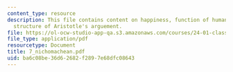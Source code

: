 ```yaml
---
content_type: resource
description: This file contains content on happiness, function of human beings and
  structure of Aristotle's arguement.
file: https://ol-ocw-studio-app-qa.s3.amazonaws.com/courses/24-01-classics-in-western-philosophy-spring-2006/ba6c08be36d62682f2897e68dfc08643_7_nichomachean.pdf
file_type: application/pdf
resourcetype: Document
title: 7_nichomachean.pdf
uid: ba6c08be-36d6-2682-f289-7e68dfc08643
---
```

